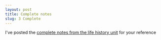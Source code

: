 ```yaml
---
layout: post
title: Complete notes
slug: 3 Complete
---
```


I've posted the [complete notes from the life history unit](materials/life_history.complete.pdf) for your reference
